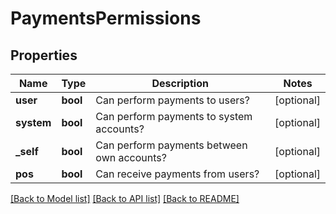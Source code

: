 # PaymentsPermissions

## Properties
Name | Type | Description | Notes
------------ | ------------- | ------------- | -------------
**user** | **bool** | Can perform payments to users? | [optional] 
**system** | **bool** | Can perform payments to system accounts? | [optional] 
**_self** | **bool** | Can perform payments between own accounts? | [optional] 
**pos** | **bool** | Can receive payments from users? | [optional] 

[[Back to Model list]](../README.md#documentation-for-models) [[Back to API list]](../README.md#documentation-for-api-endpoints) [[Back to README]](../README.md)


